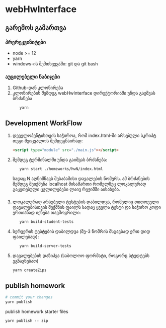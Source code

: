 # webHwInterface

## გარემოს გამართვა
### პრერეკვიზიტები
- node >= 12
- yarn
- windows-ის შემთხვევაში: git და git bash


### აუცილებელი ნაბიჯები
1. Github-დან კლონირება
2. კლონირების შემდეგ webHwInterface დირექტორიაში უნდა გაეშვას ბრძანება
    ```sh
       yarn
    ```

## Development WorkFlow
1. დეველოპენტისთვის საჭიროა, რომ index.html-ში არსებული სკრიპტ თეგი შეიცვალოს შემდეგნაირად:
   ```html
   <script type="module" src="./main.js"></script>
   ```
2. შემდეგ ტერმინალში უნდა გაიშვას ბრძანება:
   ```sh
      yarn start ./homeworks/hwN/index.html
   ```
   სადაც N აღნიშნავს შესაბამისი დავალების ნომერს. ამ ბრძანების შემდეგ შეიქმენა localhost მისამართი რომელზეც ლოკალურად გაკეთებული ცვლილებები ლაივ რეჟიმში აისახება.
#####
3. ლოკალურად არსებული ტესტების დაბილდვა, რომელიც თითოეული დავალებისთვის შექმნის ფაილს სადაც ყველა ტესტი და საჭირო კოდი ერთიანად იქნება თავმოყრილი:
   ```sh
      yarn build-student-tests
   ```
4. სერვერის ტესტების დაბილდვა (მე-3 ნომრის მსგავსად ერთ დიდ ფაილებად):
   ```sh
      yarn build-server-tests
   ```
5. დავალებების დაზიპვა (საბოლოო ფორმატი, როგორც სტუდტებს ეგზავნებათ)
   ```sh
   yarn createZips
   ```

## publish homework
```sh
# commit your changes
yarn publish
```

publish homework starter files
```
yarn publish -- zip
```